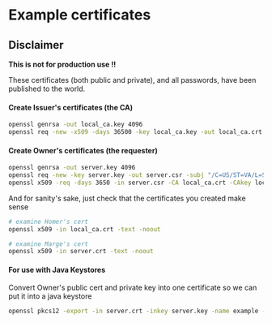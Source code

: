 # Example certificates

## Disclaimer
**This is not for production use !!**

These certificates (both public and private), and all passwords, have been published to the world.


#### Create Issuer's certificates (the CA)

```bash
openssl genrsa -out local_ca.key 4096
openssl req -new -x509 -days 36500 -key local_ca.key -out local_ca.crt -subj "/C=US/ST=VA/L=Springfield/O=Springfield Nuclear Power Plant/OU=Sector 7G/CN=homer/emailAddress=homer@simpson.com"
```



#### Create Owner's certificates (the requester)

```bash
openssl genrsa -out server.key 4096
openssl req -new -key server.key -out server.csr -subj "/C=US/ST=VA/L=Springfield/O=Home/OU=742 Evergreen Terrace/CN=marge/emailAddress=marge@simpson.com"
openssl x509 -req -days 3650 -in server.csr -CA local_ca.crt -CAkey local_ca.key -set_serial 01 -out server.crt
```


And for sanity's sake, just check that the certificates you created make sense

```bash
# examine Homer's cert
openssl x509 -in local_ca.crt -text -noout

# examine Marge's cert
openssl x509 -in server.crt -text -noout
```


#### For use with Java Keystores

Convert Owner's public cert and private key into one certificate so we can put it into a java keystore

```bash
openssl pkcs12 -export -in server.crt -inkey server.key -name example -out example.p12 -password pass:changeme
```
